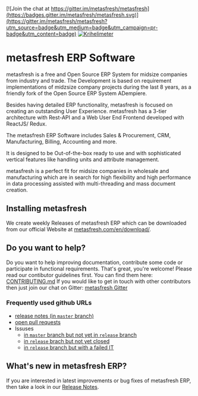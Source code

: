 [![Join the chat at https://gitter.im/metasfresh/metasfresh](https://badges.gitter.im/metasfresh/metasfresh.svg)](https://gitter.im/metasfresh/metasfresh?utm_source=badge&utm_medium=badge&utm_campaign=pr-badge&utm_content=badge)
[![Krihelimeter](http://krihelinator.xyz/badge/metasfresh/metasfresh)](http://krihelinator.xyz)

# metasfresh ERP Software

metasfresh is a free and Open Source ERP System for midsize companies from industry and trade.
The Development is based on requirement implementations of midzsize company projects during the last 8 years, as a friendly fork of the Open Source ERP System ADempiere.

Besides having detailed ERP functionality, metasfresh is focused on creating an outstanding User Experience. metasfresh has a 3-tier architecture with Rest-API and a Web User End Frontend developed with ReactJS/ Redux.

The metasfresh ERP Software includes Sales & Procurement, CRM, Manufacturing, Billing, Accounting and more.

It is designed to be Out-of-the-box ready to use and with sophisticated vertical features like handling units and attribute management.

metasfresh is a perfect fit for midsize companies in wholesale and manufacturing which are in search for high flexibility and high performance in data processing assisted with multi-threading and mass document creation.

## Installing metasfresh
We create weekly Releases of metasfresh ERP which can be downloaded from our official Website at [metasfresh.com/en/download/](http://metasfresh.com/en/download/).

## Do you want to help?
Do you want to help improving documentation, contribute some code or participate in functional requirements. That's great, you're welcome! Please read our contibutor guidelines first. You can find them here: [CONTRIBUTING.md](https://github.com/metasfresh/metasfresh/blob/master/CONTRIBUTING.md)
If you would like to get in touch with other contributors then just join our chat on Gitter: [metasfresh Gitter](https://gitter.im/metasfresh/metasfresh?utm_source=badge&utm_medium=badge&utm_campaign=pr-badge&utm_content=badge)

### Frequently used github URLs

* [release notes (in `master` branch)](https://github.com/metasfresh/metasfresh/blob/master/ReleaseNotes.md)
* [open pull requests](https://github.com/pulls?utf8=%E2%9C%93&q=is%3Aopen+is%3Apr+user%3Ametasfresh)
* Issuses
  * [in `master` branch but not yet in `release` branch](https://github.com/issues?utf8=?&q=is%3Aissue+user%3Ametasfresh+-label%3Abranch%3Arelease+label%3Abranch%3Amaster+updated%3A>2017-04-01+sort%3Aupdated-desc+)
  * [in `release` brach but not yet closed](https://github.com/issues?utf8=%E2%9C%93&q=is%3Aopen+is%3Aissue+user%3Ametasfresh+label%3Abranch%3Arelease+updated%3A%3E2017-04-01+sort%3Aupdated-desc+)
  * [in `release` branch but with a failed IT](https://github.com/issues?utf8=%E2%9C%93&q=is%3Aissue+user%3Ametasfresh+-label%3Abranch%3Arelease+label%3Astatus%3Aintegrated+updated%3A%3E2017-04-01+sort%3Aupdated-desc+)
  
## What's new in metasfresh ERP?
If you are interested in latest improvements or bug fixes of metasfresh ERP, then take a look in our [Release Notes](https://github.com/metasfresh/metasfresh/blob/master/ReleaseNotes.md).

